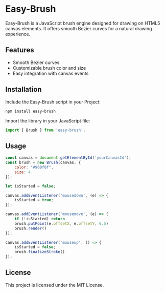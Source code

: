 # Easy-Brush

Easy-Brush is a JavaScript brush engine designed for drawing on HTML5 canvas elements. It offers smooth Bezier curves for a natural drawing experience.

## Features

- Smooth Bezier curves
- Customizable brush color and size
- Easy integration with canvas events

## Installation

Include the Easy-Brush script in your Project:

```shell
npm install easy-brush
```

Import the library in your JavaScript file:

```javascript
import { Brush } from 'easy-brush';
```

## Usage

```javascript
const canvas = document.getElementById('yourCanvasId');
const brush = new Brush(canvas, {
    color: "#900f0f",
    size: 4
});

let isStarted = false;

canvas.addEventListener('mousedown', (e) => {
    isStarted = true;
});

canvas.addEventListener('mousemove', (e) => {
    if (!isStarted) return
    brush.putPoint(e.offsetX, e.offsetY, 0.5)
    brush.render()
});

canvas.addEventListener('mouseup', () => {
    isStarted = false;
    brush.finalizeStroke()
});
```

## License
This project is licensed under the MIT License.
